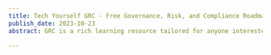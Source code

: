 ```yaml
---
title: Tech Yourself GRC - Free Governance, Risk, and Compliance Roadmap
publish_date: 2023-10-23 
abstract: GRC is a rich learning resource tailored for anyone interested in diving into the world of risk management and complliiance.

---
```


